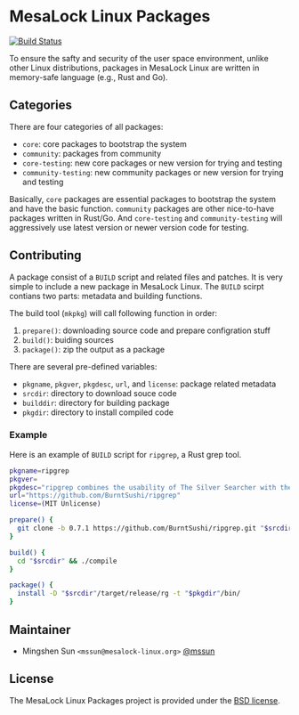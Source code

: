 # MesaLock Linux Packages

[![Build Status](https://ci.mesalock-linux.org/api/badges/mesalock-linux/packages/status.svg?branch=master)](https://ci.mesalock-linux.org/mesalock-linux/packages)

To ensure the safty and security of the user space environment, unlike other
Linux distributions, packages in MesaLock Linux are written in memory-safe
language (e.g., Rust and Go).

## Categories

There are four categories of all packages:
  - `core`: core packages to bootstrap the system
  - `community`: packages from community
  - `core-testing`: new core packages or new version for trying and testing
  - `community-testing`: new community packages or new version for trying and testing

Basically, `core` packages are essential packages to bootstrap the system and
have the basic function. `community` packages are other nice-to-have packages
written in Rust/Go. And `core-testing` and `community-testing` will aggressively
use latest version or newer version code for testing.

## Contributing

A package consist of a `BUILD` script and related files and patches. It is very
simple to include a new package in MesaLock Linux. The `BUILD` scirpt contians
two parts: metadata and building functions.

The build tool (`mkpkg`) will call following function in order:
  1. `prepare()`: downloading source code and prepare configration stuff
  2. `build()`: buiding sources
  3. `package()`: zip the output as a package

There are several pre-defined variables:
  - `pkgname`, `pkgver`, `pkgdesc`, `url`, and `license`: package related metadata
  - `srcdir`: directory to download souce code
  - `builddir`: directory for building package
  - `pkgdir`: directory to install compiled code

### Example

Here is an example of `BUILD` script for `ripgrep`, a Rust grep tool.

```sh
pkgname=ripgrep
pkgver=
pkgdesc="ripgrep combines the usability of The Silver Searcher with the raw speed of grep."
url="https://github.com/BurntSushi/ripgrep"
license=(MIT Unlicense)

prepare() {
  git clone -b 0.7.1 https://github.com/BurntSushi/ripgrep.git "$srcdir"
}

build() {
  cd "$srcdir" && ./compile
}

package() {
  install -D "$srcdir"/target/release/rg -t "$pkgdir"/bin/
}
```

## Maintainer

  - Mingshen Sun `<mssun@mesalock-linux.org>` [@mssun](https://github.com/mssun)

## License

The MesaLock Linux Packages project is provided under the [BSD license](LICENSE).

